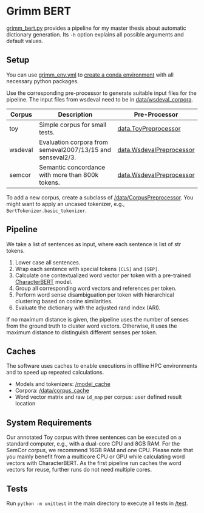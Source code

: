 # Grimm BERT

[grimm_bert.py](/grimm_bert.py) provides a pipeline for my master thesis about automatic dictionary generation. Its `-h`
option explains all possible arguments and default values.

## Setup

You can use [grimm_env.yml](/grimm_env.yml)
to [create a conda environment](https://docs.conda.io/projects/conda/en/latest/user-guide/tasks/manage-environments.html#creating-an-environment-from-an-environment-yml-file)
with all necessary python packages.

Use the corresponding pre-processor to generate suitable input files for the pipeline.
The input files from wsdeval need to be in [data/wsdeval_corpora](data/wsdeval_corpora).

| Corpus  | Description                                                | Pre-Processor                                             |
|---------|------------------------------------------------------------|-----------------------------------------------------------|
| toy     | Simple corpus for small tests.                             | [data.ToyPreprocessor](/data/toy_preprocessor.py)         |
| wsdeval | Evaluation corpora from semeval2007/13/15 and senseval2/3. | [data.WsdevalPreprocessor](/data/wsdeval_preprocessor.py) |
| semcor  | Semantic concordance with more than 800k tokens.           | [data.WsdevalPreprocessor](/data/wsdeval_preprocessor.py) |

To add a new corpus, create a subclass of [/data/CorpusPreprocessor](/data/corpus_preprocessor.py).
You might want to apply an uncased tokenizer, e.g., `BertTokenizer.basic_tokenizer`.

## Pipeline

We take a list of sentences as input, where each sentence is list of str tokens.

1. Lower case all sentences.
2. Wrap each sentence with special tokens `[CLS]` and `[SEP]`.
3. Calculate one contextualized word vector per token with a
   pre-trained [CharacterBERT](https://github.com/helboukkouri/character-bert) model.
4. Group all corresponding word vectors and references per token.
5. Perform word sense disambiguation per token with hierarchical clustering based on cosine similarities.
6. Evaluate the dictionary with the adjusted rand index (ARI).

If no maximum distance is given, the pipeline uses the number of senses from the ground truth to cluster word vectors.
Otherwise, it uses the maximum distance to distinguish different senses per token.

## Caches

The software uses caches to enable executions in offline HPC environments and to speed up repeated calculations.

- Models and tokenizers: [/model_cache](/model_cache)
- Corpora: [/data/corpus_cache](/data/corpus_cache)
- Word vector matrix and raw `id_map` per corpus: user defined result location

## System Requirements

Our annotated Toy corpus with three sentences can be executed on a standard computer, e.g., with a dual-core CPU and 8GB
RAM. For the SemCor corpus, we recommend 16GB RAM and one CPU. Please note that you mainly benefit from a multicore CPU
or GPU while calculating word vectors with CharacterBERT. As the first pipeline run caches the word vectors for reuse,
further runs do not need multiple cores.

## Tests

Run `python -m unittest` in the main directory to execute all tests in [/test](/test).
